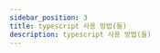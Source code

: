 ```yaml
---
sidebar_position: 3
title: typescript 사용 방법(들)
description: typescript 사용 방법(들)
---
```


<head>
  <meta name="title" content="시작해보기 | 기초부터 시작하는 타입스크립트" data-rh="true" />
  <meta name="description" content="typescript 사용 방법(들)" data-rh="true" />
  <meta property="og:title" content="시작해보기 | 기초부터 시작하는 타입스크립트" data-rh="true" />
  <meta property="og:description" content="typescript 사용 방법(들)" data-rh="true" />
</head>
